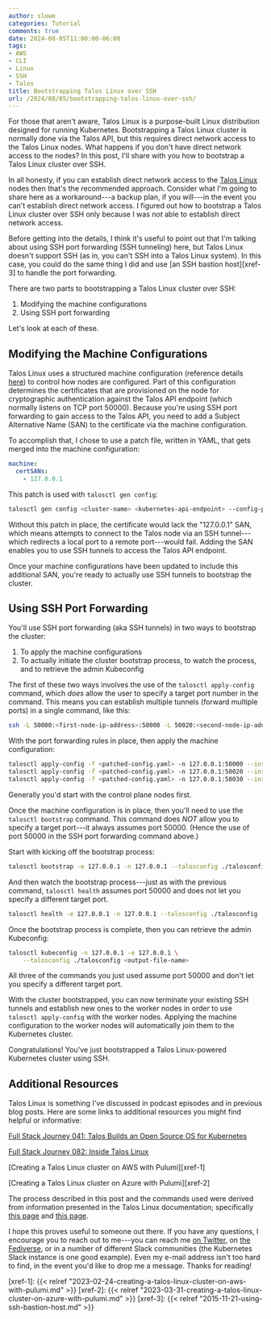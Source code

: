 ```yaml
---
author: slowe
categories: Tutorial
comments: true
date: 2024-08-05T11:00:00-06:00
tags:
- AWS
- CLI
- Linux
- SSH
- Talos
title: Bootstrapping Talos Linux over SSH
url: /2024/08/05/bootstrapping-talos-linux-over-ssh/
---
```


For those that aren't aware, Talos Linux is a purpose-built Linux distribution designed for running Kubernetes. Bootstrapping a Talos Linux cluster is normally done via the Talos API, but this requires direct network access to the Talos Linux nodes. What happens if you don't have direct network access to the nodes? In this post, I'll share with you how to bootstrap a Talos Linux cluster over SSH.<!--more-->

In all honesty, if you can establish direct network access to the [Talos Linux][link-3] nodes then that's the recommended approach. Consider what I'm going to share here as a workaround---a backup plan, if you will---in the event you can't establish direct network access. I figured out how to bootstrap a Talos Linux cluster over SSH only because I was _not_ able to establish direct network access.

Before getting into the details, I think it's useful to point out that I'm talking about using SSH port forwarding (SSH tunneling) here, but Talos Linux doesn't support SSH (as in, you can't SSH into a Talos Linux system). In this case, you could do the same thing I did and use [an SSH bastion host][xref-3] to handle the port forwarding.

There are two parts to bootstrapping a Talos Linux cluster over SSH:

1. Modifying the machine configurations
2. Using SSH port forwarding

Let's look at each of these.

## Modifying the Machine Configurations

Talos Linux uses a structured machine configuration (reference details [here][link-4]) to control how nodes are configured. Part of this configuration determines the certificates that are provisioned on the node for cryptographic authentication against the Talos API endpoint (which normally listens on TCP port 50000). Because you're using SSH port forwarding to gain access to the Talos API, you need to add a Subject Alternative Name (SAN) to the certificate via the machine configuration.

To accomplish that, I chose to use a patch file, written in YAML, that gets merged into the machine configuration:

```yaml
machine:
  certSANs:
    - 127.0.0.1
```

This patch is used with `talosctl gen config`:

```bash
talosctl gen config <cluster-name> <kubernetes-api-endpoint> --config-patch @patch.yaml
```

Without this patch in place, the certificate would lack the "127.0.0.1" SAN, which means attempts to connect to the Talos node via an SSH tunnel---which redirects a local port to a remote port---would fail. Adding the SAN enables you to use SSH tunnels to access the Talos API endpoint.

Once your machine configurations have been updated to include this additional SAN, you're ready to actually use SSH tunnels to bootstrap the cluster.

## Using SSH Port Forwarding

You'll use SSH port forwarding (aka SSH tunnels) in two ways to bootstrap the cluster:

1. To apply the machine configurations
2. To actually initiate the cluster bootstrap process, to watch the process, and to retrieve the admin Kubeconfig

The first of these two ways involves the use of the `talosctl apply-config` command, which _does_ allow the user to specify a target port number in the command. This means you can establish multiple tunnels (forward multiple ports) in a single command, like this:

```bash
ssh -L 50000:<first-node-ip-address>:50000 -L 50020:<second-node-ip-address>:50000 -L 50030:<third-node-ip-address>:50000 -N -f <ssh-bastion-host>
```

With the port forwarding rules in place, then apply the machine configuration:

```bash
talosctl apply-config -f <patched-config.yaml> -n 127.0.0.1:50000 --insecure
talosctl apply-config -f <patched-config.yaml> -n 127.0.0.1:50020 --insecure
talosctl apply-config -f <patched-config.yaml> -n 127.0.0.1:50030 --insecure
```

Generally you'd start with the control plane nodes first.

Once the machine configuration is in place, then you'll need to use the `talosctl bootstrap` command. This command does _NOT_ allow you to specify a target port---it always assumes port 50000. (Hence the use of port 50000 in the SSH port forwarding command above.)

Start with kicking off the bootstrap process:

```bash
talosctl bootstrap -e 127.0.0.1 -n 127.0.0.1 --talosconfig ./talosconfig
```

And then watch the bootstrap process---just as with the previous command, `talosctl health` assumes port 50000 and does not let you specify a different target port.

```bash
talosctl health -e 127.0.0.1 -n 127.0.0.1 --talosconfig ./talosconfig
```

Once the bootstrap process is complete, then you can retrieve the admin Kubeconfig:

```bash
talosctl kubeconfig -n 127.0.0.1 -e 127.0.0.1 \
    --talosconfig ./talosconfig <output-file-name>
```

All three of the commands you just used assume port 50000 and don't let you specify a different target port.

With the cluster bootstrapped, you can now terminate your existing SSH tunnels and establish new ones to the worker nodes in order to use `talosctl apply-config` with the worker nodes. Applying the machine configuration to the worker nodes will automatically join them to the Kubernetes cluster.

Congratulations! You've just bootstrapped a Talos Linux-powered Kubernetes cluster using SSH.

## Additional Resources

Talos Linux is something I've discussed in podcast episodes and in previous blog posts. Here are some links to additional resources you might find helpful or informative:

[Full Stack Journey 041: Talos Builds an Open Source OS for Kubernetes][link-1]

[Full Stack Journey 082: Inside Talos Linux][link-2]

[Creating a Talos Linux cluster on AWS with Pulumi][xref-1]

[Creating a Talos Linux cluster on Azure with Pulumi][xref-2]

The process described in this post and the commands used were derived from information presented in the Talos Linux documentation; specifically [this page][link-5] and [this page][link-6].

I hope this proves useful to someone out there. If you have any questions, I encourage you to reach out to me---you can reach me [on Twitter][link-7], on [the Fediverse][link-8], or in a number of different Slack communities (the Kubernetes Slack instance is one good example). Even my e-mail address isn't too hard to find, in the event you'd like to drop me a message. Thanks for reading!

[link-1]: https://packetpushers.net/podcasts/full-stack-journey/full-stack-journey-041-talos-builds-an-open-source-os-for-kubernetes/
[link-2]: https://packetpushers.net/podcasts/full-stack-journey/full-stack-journey-082-inside-talos-linux-the-distro-built-for-kubernetes/
[link-3]: https://www.talos.dev/
[link-4]: https://www.talos.dev/v1.7/reference/configuration/v1alpha1/config/#Config.machine
[link-5]: https://www.talos.dev/v1.7/talos-guides/install/cloud-platforms/aws/
[link-6]: https://www.talos.dev/v1.7/introduction/prodnotes/
[link-7]: https://twitter.com/scott_lowe
[link-8]: https://fosstodon.org/@scottslowe
[xref-1]: {{< relref "2023-02-24-creating-a-talos-linux-cluster-on-aws-with-pulumi.md" >}}
[xref-2]: {{< relref "2023-03-31-creating-a-talos-linux-cluster-on-azure-with-pulumi.md" >}}
[xref-3]: {{< relref "2015-11-21-using-ssh-bastion-host.md" >}}
